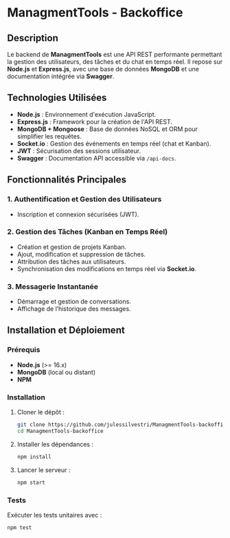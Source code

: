 # **ManagmentTools - Backoffice**  

## **Description**  
Le backend de **ManagmentTools** est une API REST performante permettant la gestion des utilisateurs, des tâches et du chat en temps réel. Il repose sur **Node.js** et **Express.js**, avec une base de données **MongoDB** et une documentation intégrée via **Swagger**.  

## **Technologies Utilisées**  
- **Node.js** : Environnement d'exécution JavaScript.  
- **Express.js** : Framework pour la création de l'API REST.  
- **MongoDB + Mongoose** : Base de données NoSQL et ORM pour simplifier les requêtes.  
- **Socket.io** : Gestion des événements en temps réel (chat et Kanban).  
- **JWT** : Sécurisation des sessions utilisateur.  
- **Swagger** : Documentation API accessible via `/api-docs`.  

## **Fonctionnalités Principales**  
### 1. **Authentification et Gestion des Utilisateurs**  
- Inscription et connexion sécurisées (JWT).

### 2. **Gestion des Tâches (Kanban en Temps Réel)**  
- Création et gestion de projets Kanban.  
- Ajout, modification et suppression de tâches.  
- Attribution des tâches aux utilisateurs.  
- Synchronisation des modifications en temps réel via **Socket.io**.  

### 3. **Messagerie Instantanée**  
- Démarrage et gestion de conversations.  
- Affichage de l’historique des messages.

## **Installation et Déploiement**  

### **Prérequis**  
- **Node.js** (>= 16.x)  
- **MongoDB** (local ou distant)  
- **NPM**  

### **Installation**  
1. Cloner le dépôt :  
   ```sh
   git clone https://github.com/julessilvestri/ManagmentTools-backoffice.git
   cd ManagmentTools-backoffice
   ```  
2. Installer les dépendances :  
   ```sh
   npm install
   ```  
3. Lancer le serveur :  
   ```sh
   npm start
   ```  

### **Tests**  
Exécuter les tests unitaires avec :  
```sh
npm test
```  
